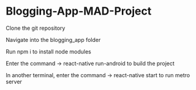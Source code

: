 # Blogging-App-MAD-Project
Clone the git repository

Navigate into the blogging_app folder

Run npm i to install node modules

Enter the command -> react-native run-android to build the project

In another terminal, enter the command -> react-native start to run metro server
